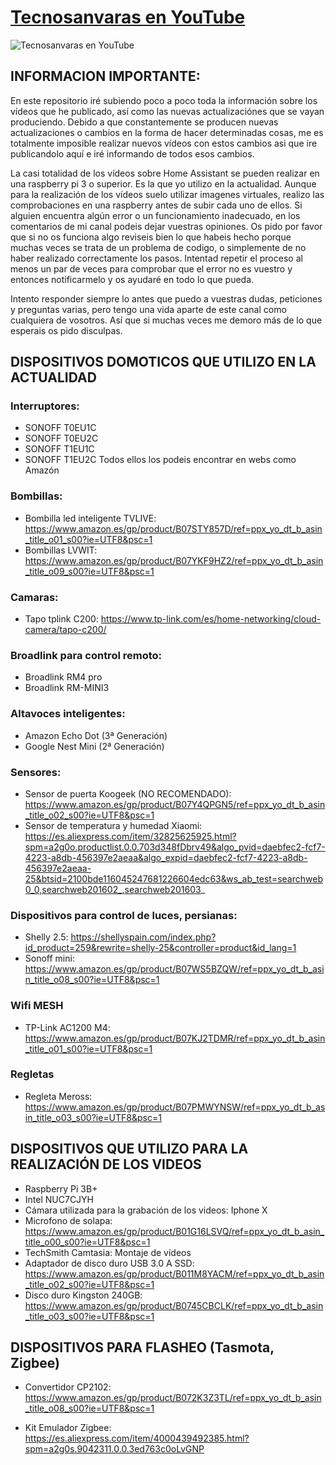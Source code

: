 [Tecnosanvaras en YouTube][1]
===
![Tecnosanvaras en YouTube](https://github.com/tecnosanvaras/Videos/blob/main/cabecera/CABECERA.jpg)

## INFORMACION IMPORTANTE:

En este repositorio iré subiendo poco a poco toda la información sobre los vídeos que he publicado, así como las nuevas actualizaciónes que se vayan produciendo. Debido a que constantemente se producen nuevas actualizaciones o cambios en la forma de hacer determinadas cosas, me es totalmente imposible realizar nuevos vídeos con estos cambios asi que ire publicandolo aquí e iré informando de todos esos cambios.

La casi totalidad de los vídeos sobre Home Assistant se pueden realizar en una raspberry pi 3 o superior. Es la que yo utilizo en la actualidad.
Aunque para la realización de los vídeos suelo utilizar imagenes virtuales, realizo las comprobaciones en una raspberry antes de subir cada uno de ellos. Si alguien encuentra algún error o un funcionamiento inadecuado, en los comentarios de mi canal podeis dejar vuestras opiniones.
Os pido por favor que si no os funciona algo reviseis bien lo que habeis hecho porque muchas veces se trata de un problema de codigo, o simplemente de no haber realizado correctamente los pasos. Intentad repetir el proceso al menos un par de veces para comprobar que el error no es vuestro y entonces notificarmelo y os ayudaré en todo lo que pueda.

Intento responder siempre lo antes que puedo a vuestras dudas, peticiones y preguntas varias, pero tengo una vida aparte de este canal como cualquiera de vosotros. Así que si muchas veces me demoro más de lo que esperais os pido disculpas.

## DISPOSITIVOS DOMOTICOS QUE UTILIZO EN LA ACTUALIDAD
### Interruptores:
 - SONOFF T0EU1C
 - SONOFF T0EU2C
 - SONOFF T1EU1C
 - SONOFF T1EU2C
 Todos ellos los podeis encontrar en webs como Amazón
 
 ### Bombillas:
 - Bombilla led inteligente TVLIVE: https://www.amazon.es/gp/product/B07STY857D/ref=ppx_yo_dt_b_asin_title_o01_s00?ie=UTF8&psc=1
 - Bombillas LVWIT: https://www.amazon.es/gp/product/B07YKF9HZ2/ref=ppx_yo_dt_b_asin_title_o09_s00?ie=UTF8&psc=1
 
 ### Camaras:
 - Tapo tplink C200: https://www.tp-link.com/es/home-networking/cloud-camera/tapo-c200/
 
 ### Broadlink para control remoto:
 - Broadlink RM4 pro
 - Broadlink RM-MINI3
 
 ### Altavoces inteligentes:
 - Amazon Echo Dot (3ª Generación)
 - Google Nest Mini (2ª Generación)
 
 ### Sensores:
 - Sensor de puerta Koogeek (NO RECOMENDADO): https://www.amazon.es/gp/product/B07Y4QPGN5/ref=ppx_yo_dt_b_asin_title_o02_s00?ie=UTF8&psc=1
 - Sensor de temperatura y humedad Xiaomi: https://es.aliexpress.com/item/32825625925.html?spm=a2g0o.productlist.0.0.703d348fDbrv49&algo_pvid=daebfec2-fcf7-4223-a8db-456397e2aeaa&algo_expid=daebfec2-fcf7-4223-a8db-456397e2aeaa-25&btsid=2100bde116045247681226604edc63&ws_ab_test=searchweb0_0,searchweb201602_,searchweb201603_
 
 ### Dispositivos para control de luces, persianas:
 - Shelly 2.5: https://shellyspain.com/index.php?id_product=259&rewrite=shelly-25&controller=product&id_lang=1
 - Sonoff mini: https://www.amazon.es/gp/product/B07WS5BZQW/ref=ppx_yo_dt_b_asin_title_o08_s00?ie=UTF8&psc=1
 
 ### Wifi MESH
  - TP-Link AC1200 M4: https://www.amazon.es/gp/product/B07KJ2TDMR/ref=ppx_yo_dt_b_asin_title_o01_s00?ie=UTF8&psc=1
  
 ### Regletas
 - Regleta Meross: https://www.amazon.es/gp/product/B07PMWYNSW/ref=ppx_yo_dt_b_asin_title_o03_s00?ie=UTF8&psc=1

## DISPOSITIVOS QUE UTILIZO PARA LA REALIZACIÓN DE LOS VIDEOS
- Raspberry Pi 3B+
- Intel NUC7CJYH
- Cámara utilizada para la grabación de los videos: Iphone X
- Microfono de solapa: https://www.amazon.es/gp/product/B01G16LSVQ/ref=ppx_yo_dt_b_asin_title_o00_s00?ie=UTF8&psc=1
- TechSmith Camtasia: Montaje de vídeos
- Adaptador de disco duro USB 3.0 A SSD: https://www.amazon.es/gp/product/B011M8YACM/ref=ppx_yo_dt_b_asin_title_o02_s00?ie=UTF8&psc=1
- Disco duro Kingston 240GB: https://www.amazon.es/gp/product/B0745CBCLK/ref=ppx_yo_dt_b_asin_title_o03_s00?ie=UTF8&psc=1


## DISPOSITIVOS PARA FLASHEO (Tasmota, Zigbee)
- Convertidor CP2102: https://www.amazon.es/gp/product/B072K3Z3TL/ref=ppx_yo_dt_b_asin_title_o08_s00?ie=UTF8&psc=1
- Kit Emulador Zigbee: https://es.aliexpress.com/item/4000439492385.html?spm=a2g0s.9042311.0.0.3ed763c0oLvGNP



  [1]: https://www.youtube.com/channel/UCMddiVH-CzGZ97sVgZrKg6A
